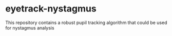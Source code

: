 # eyetrack-nystagmus
This repository contains a robust pupil tracking algorithm that could be used for nystagmus analysis
